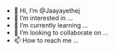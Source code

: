 - 👋 Hi, I’m @Jaayayethej
- 👀 I’m interested in ...
- 🌱 I’m currently learning ...
- 💞️ I’m looking to collaborate on ...
- 📫 How to reach me ...

<!---
Jaayayethej/Jaayayethej is a ✨ special ✨ repository because its `README.md` (this file) appears on your GitHub profile.
You can click the Preview link to take a look at your changes.
--->
